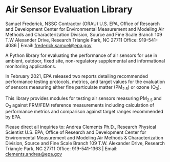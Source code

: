 # Air Sensor Evaluation Library

Samuel Frederick, NSSC Contractor (ORAU)
U.S. EPA, Office of Research and Development
Center for Environmental Measurement and Modeling
Air Methods and Characterization Division, Source and Fine Scale Branch
109 T.W Alexander Drive, Research Triangle Park, NC 27711
Office: 919-541-4086 | Email: frederick.samuel@epa.gov

A Python library for evaluating the performance of air sensors for use in
ambient, outdoor, fixed site, non-regulatory supplemental and informational
monitoring applications.

In February 2021, EPA released two reports detailing recommended
performance testing protocols, metrics, and target values for
the evaluation of sensors measuring either fine particulate matter (PM<sub>2.5</sub>)
or ozone (O<sub>3</sub>).

This library provides modules for testing air sensors measuring PM<sub>2.5</sub>
and O<sub>3</sub> against FRM/FEM reference measurements including calculation
of performance metrics and comparison against target ranges recommended by EPA.

Please direct all inquiries to:
      Andrea Clements Ph.D., Research Physical Scientist
      U.S. EPA, Office of Research and Development
      Center for Environmental Measurement and Modeling
      Air Methods & Characterization Division, Source and Fine Scale Branch
      109 T.W. Alexander Drive, Research Triangle Park, NC  27711
      Office: 919-541-1363 | Email: clements.andrea@epa.gov
